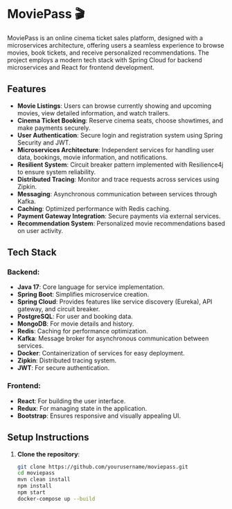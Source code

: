 # MoviePass 🎬

MoviePass is an online cinema ticket sales platform, designed with a microservices architecture, offering users a seamless experience to browse movies, book tickets, and receive personalized recommendations. The project employs a modern tech stack with Spring Cloud for backend microservices and React for frontend development.

## Features

- **Movie Listings**: Users can browse currently showing and upcoming movies, view detailed information, and watch trailers.
- **Cinema Ticket Booking**: Reserve cinema seats, choose showtimes, and make payments securely.
- **User Authentication**: Secure login and registration system using Spring Security and JWT.
- **Microservices Architecture**: Independent services for handling user data, bookings, movie information, and notifications.
- **Resilient System**: Circuit breaker pattern implemented with Resilience4j to ensure system reliability.
- **Distributed Tracing**: Monitor and trace requests across services using Zipkin.
- **Messaging**: Asynchronous communication between services through Kafka.
- **Caching**: Optimized performance with Redis caching.
- **Payment Gateway Integration**: Secure payments via external services.
- **Recommendation System**: Personalized movie recommendations based on user activity.

## Tech Stack

### Backend:
- **Java 17**: Core language for service implementation.
- **Spring Boot**: Simplifies microservice creation.
- **Spring Cloud**: Provides features like service discovery (Eureka), API gateway, and circuit breaker.
- **PostgreSQL**: For user and booking data.
- **MongoDB**: For movie details and history.
- **Redis**: Caching for performance optimization.
- **Kafka**: Message broker for asynchronous communication between services.
- **Docker**: Containerization of services for easy deployment.
- **Zipkin**: Distributed tracing system.
- **JWT**: For secure authentication.

### Frontend:
- **React**: For building the user interface.
- **Redux**: For managing state in the application.
- **Bootstrap**: Ensures responsive and visually appealing UI.

## Setup Instructions

1. **Clone the repository**:
   ```bash
   git clone https://github.com/yourusername/moviepass.git
   cd moviepass
   mvn clean install
   npm install
   npm start
   docker-compose up --build



